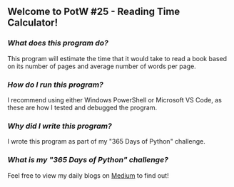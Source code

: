 ## **Welcome to PotW #25 - Reading Time Calculator!**

### ***What does this program do?***

This program will estimate the time that it would take to read a book based on its number of pages and average number of words per page.

### ***How do I run this program?***

I recommend using either Windows PowerShell or Microsoft VS Code, as these are how I tested and debugged the program.

### ***Why did I write this program?***

I wrote this program as part of my "365 Days of Python" challenge.

### ***What is my "365 Days of Python" challenge?***

Feel free to view my daily blogs on [Medium](https://medium.com/@1809031104050311011804) to find out!

